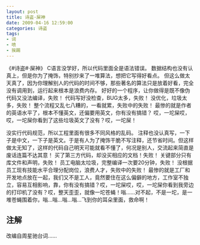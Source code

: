 ```yaml
---
layout: post
title: 诗盗·屎神
date: 2009-04-16 12:59:00
categories: 诗盗
tags:
- 词
- 喷
- 挨踢
---
```

《#诗盗#·屎神》
C语言没学好，所以代码里面全是语法错误。
数据结构也没有认真上，但是你为了掩饰，特别抄来了一堆算法，想把它写得好看点。
但这么做太天真了，因为你理解别人的代码的时间不够，那些著名的算法只是放着好看，完全没有调用到，运行起来根本是浪费内存。
好好的一个程序，让你做得是既不像伪代码又没法编译，失败！
代码写好没检查，BUG太多，失败！
没优化，垃圾太多，失败！
整个流程又乱七八糟的，一看就累，失败中的失败！
最惨的就是作者的英语水平了，根本不懂英文，还偏要用英文，你有没有搞错？
哎，一坨屎哎，哎，一坨屎你看到了这些垃圾英文了没有？哎，一坨屎！

没实行代码规范，所以工程里面有很多不同风格的乱码。
注释也没认真写，一下子是中文，一下子是英文。于是有人为了掩饰干脆不写注释，还节省时间。但这样做太无知了，这样的代码自己明天可能就看不懂了，何况是别人，交流起来简直是废话连篇不达其意！
买了第三方代码，却没买相应的文档！失败！
关键部分只有库文件和声明，失败！
员工电脑太垃圾，完整编译一次要20分钟，失败！
没根据员工现有技能水平合理分配岗位，浪费人才，失败中的失败！
最惨的就是工厂和开发地点放在一起，我们又不是工人，竟然要住在这么偏僻的地方，工作室不独立，容易互相影响，靠，你有没有搞错？哎，一坨屎哎，哎，一坨屎你看到我旁边的打印机了没有？哎，整天歪歪，就像一坨苍蝇！嗡……对不起，不是一坨，是一堆苍蝇围着你，嗡…嗡…嗡…嗡…飞到你的耳朵里面，救命啊！

## 注解
改编自周星驰台词……
